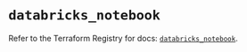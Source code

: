 # `databricks_notebook`

Refer to the Terraform Registry for docs: [`databricks_notebook`](https://registry.terraform.io/providers/databricks/databricks/1.84.0/docs/resources/notebook).
